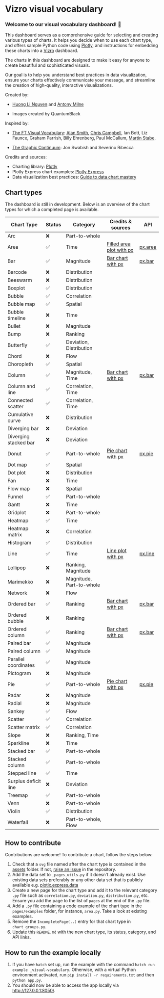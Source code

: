 # Vizro visual vocabulary

### Welcome to our visual vocabulary dashboard! 🎨

This dashboard serves as a comprehensive guide for selecting and creating various types of charts. It helps you decide
when to use each chart type, and offers sample Python code using [Plotly](https://plotly.com/python/), and
instructions for embedding these charts into a [Vizro](https://github.com/mckinsey/vizro) dashboard.

The charts in this dashboard are designed to make it easy for anyone to create beautiful and sophisticated visuals.

Our goal is to help you understand best practices in data visualization, ensure your charts effectively communicate
your message, and streamline the creation of high-quality, interactive visualizations.

Created by:

- [Huong Li Nguyen](https://github.com/huong-li-nguyen) and [Antony Milne](https://github.com/antonymilne)

- Images created by QuantumBlack

Inspired by:

- [The FT Visual Vocabulary](https://github.com/Financial-Times/chart-doctor/blob/main/visual-vocabulary/README.md):
  [Alan Smith](https://github.com/alansmithy), [Chris Campbell](https://github.com/digitalcampbell), Ian Bott,
  Liz Faunce, Graham Parrish, Billy Ehrenberg, Paul McCallum, [Martin Stabe](https://github.com/martinstabe).

- [The Graphic Continuum](https://www.informationisbeautifulawards.com/showcase/611-the-graphic-continuum):
  Jon Swabish and Severino Ribecca

Credits and sources:

- Charting library: [Plotly](https://plotly.com/python/plotly-express/)
- Plotly Express chart examples: [Plotly Express](https://plotly.com/python/plotly-express/)
- Data visualization best practices: [Guide to data chart mastery](https://www.atlassian.com/data/charts)

## Chart types

The dashboard is still in development. Below is an overview of the chart types for which a completed page is available.

| Chart Type            | Status | Category                 | Credits & sources                                                        | API                                                                                   |
| --------------------- | ------ | ------------------------ | ------------------------------------------------------------------------ | ------------------------------------------------------------------------------------- |
| Arc                   | ❌     | Part-to-whole            |                                                                          |                                                                                       |
| Area                  | ✅     | Time                     | [Filled area plot with px](https://plotly.com/python/filled-area-plots/) | [px.area](https://plotly.com/python-api-reference/generated/plotly.express.area.html) |
| Bar                   | ✅     | Magnitude                | [Bar chart with px](https://plotly.com/python/bar-charts/)               | [px.bar](https://plotly.com/python-api-reference/generated/plotly.express.bar.html)   |
| Barcode               | ❌     | Distribution             |                                                                          |                                                                                       |
| Beeswarm              | ❌     | Distribution             |                                                                          |                                                                                       |
| Boxplot               | ✅     | Distribution             |                                                                          |                                                                                       |
| Bubble                | ✅     | Correlation              |                                                                          |                                                                                       |
| Bubble map            | ✅     | Spatial                  |                                                                          |                                                                                       |
| Bubble timeline       | ❌     | Time                     |                                                                          |                                                                                       |
| Bullet                | ❌     | Magnitude                |                                                                          |                                                                                       |
| Bump                  | ❌     | Ranking                  |                                                                          |                                                                                       |
| Butterfly             | ✅     | Deviation, Distribution  |                                                                          |                                                                                       |
| Chord                 | ❌     | Flow                     |                                                                          |                                                                                       |
| Choropleth            | ✅     | Spatial                  |                                                                          |                                                                                       |
| Column                | ✅     | Magnitude, Time          | [Bar chart with px](https://plotly.com/python/bar-charts/)               | [px.bar](https://plotly.com/python-api-reference/generated/plotly.express.bar.html)   |
| Column and line       | ✅     | Correlation, Time        |                                                                          |                                                                                       |
| Connected scatter     | ✅     | Correlation, Time        |                                                                          |                                                                                       |
| Cumulative curve      | ❌     | Distribution             |                                                                          |                                                                                       |
| Diverging bar         | ❌     | Deviation                |                                                                          |                                                                                       |
| Diverging stacked bar | ❌     | Deviation                |                                                                          |                                                                                       |
| Donut                 | ✅     | Part-to-whole            | [Pie chart with px](https://plotly.com/python/pie-charts/)               | [px.pie](https://plotly.com/python-api-reference/generated/plotly.express.pie)        |
| Dot map               | ✅     | Spatial                  |                                                                          |                                                                                       |
| Dot plot              | ❌     | Distribution             |                                                                          |                                                                                       |
| Fan                   | ❌     | Time                     |                                                                          |                                                                                       |
| Flow map              | ❌     | Spatial                  |                                                                          |                                                                                       |
| Funnel                | ✅     | Part-to-whole            |                                                                          |                                                                                       |
| Gantt                 | ❌     | Time                     |                                                                          |                                                                                       |
| Gridplot              | ❌     | Part-to-whole            |                                                                          |                                                                                       |
| Heatmap               | ✅     | Time                     |                                                                          |                                                                                       |
| Heatmap matrix        | ❌     | Correlation              |                                                                          |                                                                                       |
| Histogram             | ✅     | Distribution             |                                                                          |                                                                                       |
| Line                  | ✅     | Time                     | [Line plot with px](https://plotly.com/python/line-charts/)              | [px.line](https://plotly.com/python-api-reference/generated/plotly.express.line)      |
| Lollipop              | ❌     | Ranking, Magnitude       |                                                                          |                                                                                       |
| Marimekko             | ❌     | Magnitude, Part-to-whole |                                                                          |                                                                                       |
| Network               | ❌     | Flow                     |                                                                          |                                                                                       |
| Ordered bar           | ✅     | Ranking                  | [Bar chart with px](https://plotly.com/python/bar-charts/)               | [px.bar](https://plotly.com/python-api-reference/generated/plotly.express.bar.html)   |
| Ordered bubble        | ❌     | Ranking                  |                                                                          |                                                                                       |
| Ordered column        | ✅     | Ranking                  | [Bar chart with px](https://plotly.com/python/bar-charts/)               | [px.bar](https://plotly.com/python-api-reference/generated/plotly.express.bar.html)   |
| Paired bar            | ✅     | Magnitude                |                                                                          |                                                                                       |
| Paired column         | ✅     | Magnitude                |                                                                          |                                                                                       |
| Parallel coordinates  | ✅     | Magnitude                |                                                                          |                                                                                       |
| Pictogram             | ❌     | Magnitude                |                                                                          |                                                                                       |
| Pie                   | ✅     | Part-to-whole            | [Pie chart with px](https://plotly.com/python/pie-charts/)               | [px.pie](https://plotly.com/python-api-reference/generated/plotly.express.pie)        |
| Radar                 | ❌     | Magnitude                |                                                                          |                                                                                       |
| Radial                | ❌     | Magnitude                |                                                                          |                                                                                       |
| Sankey                | ✅     | Flow                     |                                                                          |                                                                                       |
| Scatter               | ✅     | Correlation              |                                                                          |                                                                                       |
| Scatter matrix        | ✅     | Correlation              |                                                                          |                                                                                       |
| Slope                 | ❌     | Ranking, Time            |                                                                          |                                                                                       |
| Sparkline             | ❌     | Time                     |                                                                          |                                                                                       |
| Stacked bar           | ✅     | Part-to-whole            |                                                                          |                                                                                       |
| Stacked column        | ✅     | Part-to-whole            |                                                                          |                                                                                       |
| Stepped line          | ✅     | Time                     |                                                                          |                                                                                       |
| Surplus deficit line  | ❌     | Deviation                |                                                                          |                                                                                       |
| Treemap               | ✅     | Part-to-whole            |                                                                          |                                                                                       |
| Venn                  | ❌     | Part-to-whole            |                                                                          |                                                                                       |
| Violin                | ✅     | Distribution             |                                                                          |                                                                                       |
| Waterfall             | ❌     | Part-to-whole, Flow      |                                                                          |                                                                                       |

## How to contribute

Contributions are welcome! To contribute a chart, follow the steps below:

1. Check that a `svg` file named after the chart type is contained in the [assets](https://github.com/mckinsey/vizro/tree/main/vizro-core/examples/_visual-vocabulary/assets/images/charts) folder. If not, [raise an issue](https://github.com/mckinsey/vizro/issues) in the repository.
2. Add the data set to `_pages_utils.py` if it doesn't already exist. Use existing data sets preferably or any other data set that is publicly available e.g. [plotlx.express.data](https://plotly.com/python-api-reference/generated/plotly.express.data.html)
3. Create a new page for the chart type and add it to the relevant category `.py` file such as `correlation.py`,
   `deviation.py`, `distribution.py`, etc. Ensure you add the page to the list of `pages` at the end of the `.py` file.
4. Add a `.py` file containing a code example of the chart type in the `pages/examples` folder, for instance, `area.py`. Take a look at existing examples.
5. Remove the `IncompletePage(..)` entry for that chart type in `chart_groups.py`.
6. Update this `README.md` with the new chart type, its status, category, and API links.

## How to run the example locally

1. If you have `hatch` set up, run the example with the command `hatch run example _visual-vocabulary`.
   Otherwise, with a virtual Python environment activated, run `pip install -r requirements.txt` and then `python app.py`.
2. You should now be able to access the app locally via http://127.0.0.1:8050/.
